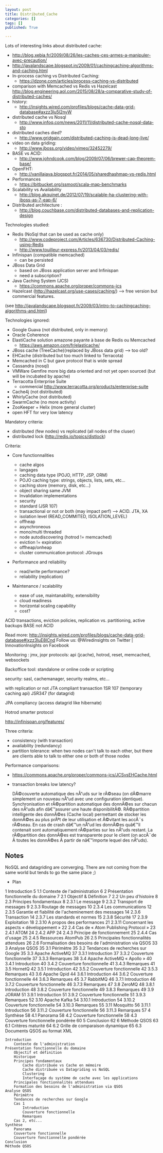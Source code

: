 ```yaml
---
layout: post
title: Distributed_Cache
categories: []
tags: []
published: True

---
```


Lots of interesting links about distributed cache:

- http://blog.xebia.fr/2009/08/26/les-caches-ces-armes-a-manipuler-avec-precaution/
- http://javalandscape.blogspot.in/2009/01/cachingcaching-algorithms-and-caching.html
- In-process caching vs Distributed Caching:
    - https://dzone.com/articles/process-caching-vs-distributed
- comparison with Memcached vs Redis vs Hazelcast http://blog.engineering.aol.com/2015/08/28/a-comparative-study-of-distributed-caches/
- history:
    - http://insights.wired.com/profiles/blogs/cache-data-grid-database#axzz3lu5l2nvW
- distributed cache vs Nosql
    - http://www.infoq.com/news/2011/11/distributed-cache-nosql-data-sto
- distributed caches died?
    - http://www.gridgain.com/distributed-caching-is-dead-long-live/
- video on data griding:
    - http://www.jboss.org/video/vimeo/32452279/
- BASE vs ACID:
    - http://www.johndcook.com/blog/2009/07/06/brewer-cap-theorem-base/
- OpenFHT:
    - http://vanillajava.blogspot.fr/2014/05/sharedhashmap-vs-redis.html
- Performances
    - https://bitbucket.org/ssmoot/scala-map-benchmarks
- Scalability vs Availability
    - http://blog.akquinet.de/2012/07/19/scalable-ha-clustering-with-jboss-as-7-eap-6/
- Distributed architecture :
    - http://blog.couchbase.com/distributed-databases-and-replication-design

Technologies studied:


- Redis (NoSql that can be used as cache only)
    - http://www.codeproject.com/Articles/636730/Distributed-Caching-using-Redis
    - http://www.touilleur-express.fr/2013/04/03/redis/
- Infinispan (compatible memcached)
    - can be persisted
- JBoss Data Grid
    - based on JBoss application server and Infinispan
    - need a subscription?
- Java Caching System (JCS)
    - https://commons.apache.org/proper/commons-jcs
- Hazelcast (http://hazelcast.org/use-cases/caching/) --> free version but commercial features.





(see http://javalandscape.blogspot.fr/2009/03/intro-to-cachingcaching-algorithms-and.html)

Technologies ignored:

- Google Guava (not distributed, only in memory)
- Oracle Coherence
- ElastiCache solution amazone payante à base de Redis ou Memcached
    - https://aws.amazon.com/fr/elasticache/
- JBoss cache (TreeCache)(replaced by JBoss data grid) --> too old?
- EHCache (distributed but too much linked to Terracota)
- Memcached in C but gave protocol that is wide spread
- Cassandra (nosql)
- VMWare Gemfire more big data oriented and not yet open sourced (but will be incubated by apache)
- Terracotta Enterprise Suite
    - commercial http://www.terracotta.org/products/enterprise-suite
- Cache4j (not distributed)
- WhirlyCache (not distributed)
- SwarmCache (no more activity)
- ZooKeeper + Helix (more general cluster)
- open HFT for very low latency

Mandatory criteria:
- distributed (few nodes) vs replicated (all nodes of the cluser)
- distributed lock (http://redis.io/topics/distlock)

Criteria:

- Core functionnalities
    - cache algos
    - langages
    - caching data type (POJO, HTTP, JSP, ORM)
    - POJO caching type: strings, objects, lists, sets, etc...
    - caching store (memory, disk, etc...)
    - object sharing same JVM
    - Invalidation implementations
    - security
    - standard (JSR 107)
    - transactional or not or both (may impact perf) --> ACID. JTA, XA
    - isolation level (READ_COMMITED, ISOLATION_LEVEL)
    - offheap
    - asynchroneous
    - mono/multi threaded
    - node autodiscovering (hotrod != memcached)
    - eviction != expiration
    - offheap/onheap
    - cluster communication protocol: JGroups




- Performance and reliability
    - read/write performance?
    - reliability (replication)

- Maintenance / scalability
    - ease of use, maintanability, extensibility
    - cloud readiness
    - horizontal scaling capability
    - cost?

ACID transactions, eviction policies, replication vs. partitioning, active backups
BASE not ACID

Read more: http://insights.wired.com/profiles/blogs/cache-data-grid-database#ixzz3luE8lCnd
Follow us: @Wiredinsights on Twitter | InnovationInsights on Facebook

Monitoring : jmx, jopr
protocols: api (jcache), hotrod, reset, memcached, websockets

Backoffice tool: standalone or online code or scripting

security: sasl, cachemanager, security realms, etc...

with replication or not
JTA compliant transaction 1SR 107 (temporary caching api)
JSR347 (for datagrid)

JPA compliancy (access datagrid like hibernate)

Hotrod smarter protocol

http://infinispan.org/features/

Three criteria:
- consistency (with transaction)
- availability (redundancy)
- partition tolerance: when two nodes can't talk to each other, but there are clients able to talk to either one or both of those nodes



Performance comparisons:
- https://commons.apache.org/proper/commons-jcs/JCSvsEHCache.html
- transaction breaks low latency?


    DÃ©couverte automatique des nÅ“uds sur le rÃ©seau (on dÃ©marre simplement un nouveau nÅ“ud avec une configuration identique).
    Synchronisation et rÃ©partition automatique des donnÃ©es sur chacun des nÅ“uds afin dâ€™assurer une haute disponibilitÃ©.
    RÃ©partition intelligente des donnÃ©es (Cache local) permettant de stocker les donnÃ©es au plus prÃªt de leur utilisation et Ã©vitant les accÃ¨s rÃ©seau.
    En cas de crash dâ€™un nÅ“ud les donnÃ©es quâ€™il contenait sont automatiquement rÃ©parties sur les nÅ“uds restant.
    La rÃ©partition des donnÃ©es est transparente pour le client (on accÃ¨de Ã  toutes les donnÃ©es Ã  partir de nâ€™importe lequel des nÅ“uds).

Notes
-----

NoSQL and datagriding are converging. There are not coming from the same world but tends to go the same place ;)


- Plan

1 Introduction  5
1.1 Contexte de l'administration    6
2 Présentation fonctionnelle du domaine 7
2.1 Objectif & Définition   7
2.2 Un peu d'histoire   8
2.3 Principes fondamentaux  8
2.3.1 Le message    9
2.3.2 Transport de messages 9
2.3.3 Routage de messages   10
2.3.4 Les communications    12
2.3.5 Garantie et fiabilité de l'acheminement des messages  14
2.3.6 Transaction   14
2.3.7 Les standards et normes   15
2.3.8 Sécurité  17
2.3.9 Exploitation  18
2.3.10 A propos des performances    21
2.3.11 Concernant les aspects « développement » 22
2.4 Cas de « Atom Publishing Protocol » 23
2.4.1 ATOM  24
2.4.2 APP   24
2.4.3 Principe de fonctionnement    25
2.4.4 Cas d'usage   25
2.4.5 Ressources AtomPub    26
2.5 Principales fonctionnalités attendues   26
2.6 Formalisation des besoins de l'administration via QSOS  33
3 Analyse QSOS  35
3.1 Périmètre   35
3.2 Tendances de recherches sur Google  35
3.3 Apache ActiveMQ 37
3.3.1 Introduction  37
3.3.2 Couverture fonctionnelle  37
3.3.3 Remarques 38
3.4 Apache ActiveMQ « Apollo »  40
3.4.1 Introduction  40
3.4.2 Couverture fonctionnelle  41
3.4.3 Remarques 41
3.5 HornetQ 42
3.5.1 Introduction  42
3.5.2 Couverture fonctionnelle  42
3.5.3 Remarques 43
3.6 Apache Qpid 44
3.6.1 Introduction  44
3.6.2 Couverture fonctionnelle  44
3.6.3 Remarques 45
3.7 RabbitMQ    46
3.7.1 Introduction  46
3.7.2 Couverture fonctionnelle  46
3.7.3 Remarques 47
3.8 ZeroMQ  48
3.8.1 Introduction  48
3.8.2 Couverture fonctionnelle  49
3.8.3 Remarques 49
3.9 JORAM   51
3.9.1 Introduction  51
3.9.2 Couverture fonctionnelle  51
3.9.3 Remarques 52
3.10 Apache Kafka   54
3.10.1 Introduction 54
3.10.2 Couverture fonctionnelle 54
3.10.3 Remarques    55
3.11 Mosquitto  56
3.11.1 Introduction 56
3.11.2 Couverture fonctionnelle 56
3.11.3 Remarques    57
4 Synthèse  58
4.1 Panorama    58
4.2 Couverture fonctionnelle    58
4.3 Couverture fonctionnelle pondérée   60
5 Conclusion    62
6 Méthode QSOS  63
6.1 Critères maturité   64
6.2 Grille de comparaison dynamique 65
6.3 Documents QSOS au format XML




    Introduction
        Contexte de l'administration
    Présentation fonctionnelle du domaine
        Objectif et définition
        Historique
        Principes fondamentaux
            Cache distribuée vs Cache en mémoire
            Cache distribuée vs Datagriding vs NoSQL
            Clustering
            Interfaçage du système de cache avec les applications
        Principales fonctionnalités attendues
        Formation des besoins de l'administration via QSOS
    Analyse QSOS
        Périmètre
        Tendances de recherches sur Google
        Cas 1
            Introduction
            Couverture fonctionnelle
            Remarques
        Cas 2, etc...
    Synthèse
        Panorama
        Couverture fonctionnelle
        Couverture fonctionnelle pondérée
    Conclusion
    Méthode QSOS

